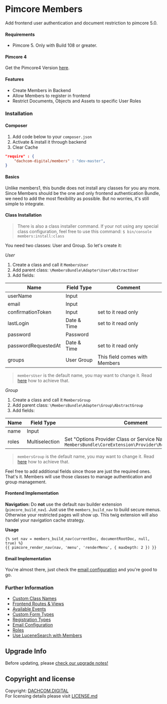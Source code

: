 # Pimcore Members
Add frontend user authentication and document restriction to pimcore 5.0.

#### Requirements
* Pimcore 5. Only with Build 108 or greater.

#### Pimcore 4 
Get the Pimcore4 Version [here](https://github.com/dachcom-digital/pimcore-members/tree/pimcore4).

#### Features
* Create Members in Backend
* Allow Members to register in frontend
* Restrict Documents, Objects and Assets to specific User Roles

### Installation

#### Composer
1. Add code below to your `composer.json`    
2. Activate & install it through backend
3. Clear Cache

```json
"require" : {
    "dachcom-digital/members" : "dev-master",
}
```

#### Basics
Unlike members1, this bundle does not install any classes for you any more.
Since Members should be the one and only frontend authentication Bundle, we need to add the most flexibility as possible.
But no worries, it's still simple to integrate.

#### Class Installation

> There is also a class installer command. If your not using any special class configuration, feel free to use this command: `$ bin/console members:install:class`

You need two classes: User and Group. So let's create it:

*User*  
1. Create a class and call it `MembersUser`
2. Add parent class: `\MembersBundle\Adapter\User\AbstractUser`
3. Add fields:

| Name | Field Type | Comment |
|---------------------|-------------|-------------------------------|
| userName | Input |  |
| email | Input |  |
| confirmationToken | Input | set to it read only |
| lastLogin | Date & Time | set to it read only |
| password | Password |  |
| passwordRequestedAt | Date & Time | set to it read only |
| groups | User Group | This field comes with Members |

> `membersUser` is the default name, you may want to change it. Read [here](docs/20_CustomClassName.md) how to achieve that.

*Group*  
1. Create a class and call it `MembersGroup`
2. Add parent class: `\MembersBundle\Adapter\Group\AbstractGroup`
3. Add fields:

| Name | Field Type | Comment |
|---------------------|-------------|-------------------------------|
| name | Input |  |
| roles | Multiselection | Set "Options Provider Class or Service Name" to `MembersBundle\CoreExtension\Provider\RoleOptionsProvider` |

> `membersGroup` is the default name, you may want to change it. Read [here](docs/20_CustomClassName.md) how to achieve that.

Feel free to add additional fields since those are just the required ones. That's it. Members will use those classes to manage authentication and group management.

#### Frontend Implementation

**Navigation:** Do **not** use the default nav builder extension (`pimcore_build_nav`). Just use the `members_build_nav` to build secure menus. 
Otherwise your restricted pages will show up. This twig extension will also handel your navigation cache strategy.

**Usage**  
```twig
{% set nav = members_build_nav(currentDoc, documentRootDoc, null, true) %}
{{ pimcore_render_nav(nav, 'menu', 'renderMenu', { maxDepth: 2 }) }}
```

#### Email Implementation
You're almost there, just check the [email configuration](docs/70_EmailConfiguration.md) and you're good to go.

### Further Information
- [Custom Class Names](docs/20_CustomClassName.md)
- [Frontend Routes & Views](docs/30_FrontendRoutes.md)
- [Available Events](docs/40_Events.md)
- [Custom Form Types](docs/50_CustomFormTypes.md)
- [Registration Types](docs/60_RegistrationTypes.md)
- [Email Configuration](docs/70_EmailConfiguration.md)
- [Roles](docs/80_Roles.md)
- [Use LuceneSearch with Members](docs/90_LuceneSearch.md)

## Upgrade Info
Before updating, please [check our upgrade notes!](UPGRADE.md)

## Copyright and license
Copyright: [DACHCOM.DIGITAL](http://dachcom-digital.ch)  
For licensing details please visit [LICENSE.md](LICENSE.md)  